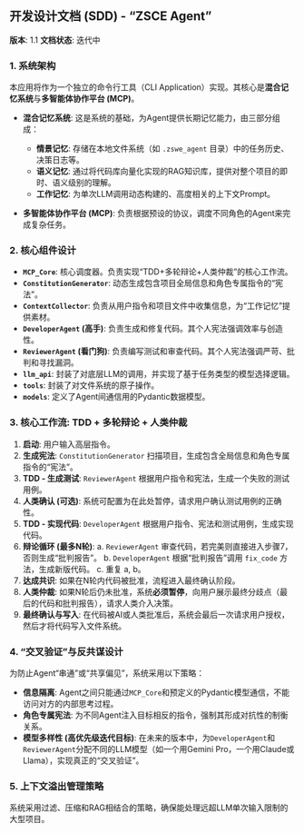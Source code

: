 ## **开发设计文档 (SDD) - “ZSCE Agent”**

**版本**: 1.1
**文档状态**: 迭代中

### 1. 系统架构
本应用将作为一个独立的命令行工具（CLI Application）实现。其核心是**混合记忆系统**与**多智能体协作平台 (MCP)**。

*   **混合记忆系统**: 这是系统的基础，为Agent提供长期记忆能力，由三部分组成：
    *   **情景记忆**: 存储在本地文件系统（如 `.zswe_agent` 目录）中的任务历史、决策日志等。
    *   **语义记忆**: 通过将代码库向量化实现的RAG知识库，提供对整个项目的即时、语义级别的理解。
    *   **工作记忆**: 为单次LLM调用动态构建的、高度相关的上下文Prompt。

*   **多智能体协作平台 (MCP)**: 负责根据预设的协议，调度不同角色的Agent来完成复杂任务。

### 2. 核心组件设计
*   **`MCP_Core`**: 核心调度器。负责实现“TDD+多轮辩论+人类仲裁”的核心工作流。
*   **`ConstitutionGenerator`**: 动态生成包含项目全局信息和角色专属指令的“宪法”。
*   **`ContextCollector`**: 负责从用户指令和项目文件中收集信息，为“工作记忆”提供素材。
*   **`DeveloperAgent` (高手)**: 负责生成和修复代码。其个人宪法强调效率与创造性。
*   **`ReviewerAgent` (看门狗)**: 负责编写测试和审查代码。其个人宪法强调严苛、批判和寻找漏洞。
*   **`llm_api`**: 封装了对底层LLM的调用，并实现了基于任务类型的模型选择逻辑。
*   **`tools`**: 封装了对文件系统的原子操作。
*   **`models`**: 定义了Agent间通信用的Pydantic数据模型。

### 3. 核心工作流: TDD + 多轮辩论 + 人类仲裁
1.  **启动**: 用户输入高层指令。
2.  **生成宪法**: `ConstitutionGenerator` 扫描项目，生成包含全局信息和角色专属指令的“宪法”。
3.  **TDD - 生成测试**: `ReviewerAgent` 根据用户指令和宪法，生成一个失败的测试用例。
4.  **人类确认 (可选)**: 系统可配置为在此处暂停，请求用户确认测试用例的正确性。
5.  **TDD - 实现代码**: `DeveloperAgent` 根据用户指令、宪法和测试用例，生成实现代码。
6.  **辩论循环 (最多N轮)**:
    a. `ReviewerAgent` 审查代码，若完美则直接进入步骤7，否则生成“批判报告”。
    b. `DeveloperAgent` 根据“批判报告”调用 `fix_code` 方法，生成新版代码。
    c. 重复 a, b。
7.  **达成共识**: 如果在N轮内代码被批准，流程进入最终确认阶段。
8.  **人类仲裁**: 如果N轮后仍未批准，系统**必须暂停**，向用户展示最终分歧点（最后的代码和批判报告），请求人类介入决策。
9.  **最终确认与写入**: 在代码被AI或人类批准后，系统会最后一次请求用户授权，然后才将代码写入文件系统。

### 4. “交叉验证”与反共谋设计
为防止Agent“串通”或“共享偏见”，系统采用以下策略：
*   **信息隔离**: Agent之间只能通过`MCP_Core`和预定义的Pydantic模型通信，不能访问对方的内部思考过程。
*   **角色专属宪法**: 为不同Agent注入目标相反的指令，强制其形成对抗性的制衡关系。
*   **模型多样性 (高优先级迭代目标)**: 在未来的版本中，为`DeveloperAgent`和`ReviewerAgent`分配不同的LLM模型（如一个用Gemini Pro，一个用Claude或Llama），实现真正的“交叉验证”。

### 5. 上下文溢出管理策略
系统采用过滤、压缩和RAG相结合的策略，确保能处理远超LLM单次输入限制的大型项目。